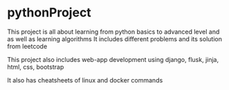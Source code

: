 # pythonProject

This project is all about learning from python basics to advanced level and as well as learning algorithms 
It includes different problems and its solution from leetcode

This project also includes web-app development using django, flusk, jinja, html, css, bootstrap

It also has cheatsheets of linux and docker commands

